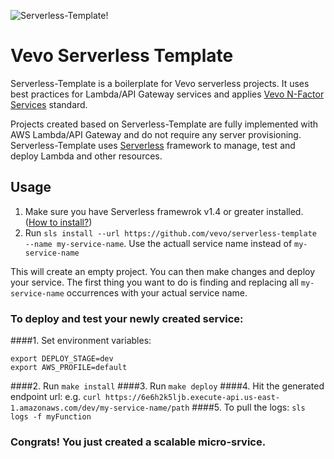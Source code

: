 ![Serverless-Template!](https://lh4.googleusercontent.com/wMpg73donc_BwWH3V4YbVH0Msau7ISbQQFWOcYJbSknMMHudmt4Dy57_l0_vwfPqPb5gb_BtpMjFSuk=w1571-h952)

# Vevo Serverless Template
Serverless-Template is a boilerplate for Vevo serverless projects. It uses best practices for Lambda/API Gateway services and applies [Vevo N-Factor Services](https://vevowiki.atlassian.net/wiki/pages/viewpage.action?pageId=60784844#suk=ff8080814fa68de5014fb8278a290007) standard.

Projects created based on Serverless-Template are fully implemented with AWS Lambda/API Gateway and do not require any server provisioning. 
Serverless-Template uses [Serverless](http://serverless.com) framework to manage, test and deploy Lambda and other resources.

## Usage
1. Make sure you have Serverless framewrok v1.4 or greater installed. ([How to install?](https://serverless.com/framework/docs/providers/aws/guide/installation/))
2. Run `sls install --url https://github.com/vevo/serverless-template --name my-service-name`. Use the actuall service name instead of `my-service-name` 

This will create an empty project. You can then make changes and deploy your service. 
The first thing you want to do is finding and replacing all `my-service-name` occurrences with your actual service name.


### To deploy and test your newly created service:

####1. Set environment variables:

```
export DEPLOY_STAGE=dev
export AWS_PROFILE=default
```
####2. Run `make install`
####3. Run `make deploy`
####4. Hit the generated endpoint url: 
e.g. `curl https://6e6h2k5ljb.execute-api.us-east-1.amazonaws.com/dev/my-service-name/path`
####5. To pull the logs: `sls logs -f myFunction`

### Congrats! You just created a scalable micro-srvice.
